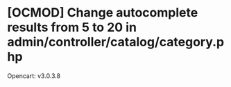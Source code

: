 # [OCMOD] Change autocomplete results from 5 to 20 in admin/controller/catalog/category.php

Opencart: v3.0.3.8

